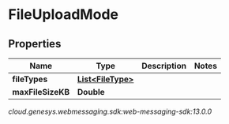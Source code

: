 # FileUploadMode


## Properties

| Name | Type | Description | Notes |
| ------------ | ------------- | ------------- | ------------- |
| **fileTypes** | [**List&lt;FileType&gt;**](FileType) |  |  |
| **maxFileSizeKB** | **Double** |  |  |




_cloud.genesys.webmessaging.sdk:web-messaging-sdk:13.0.0_
